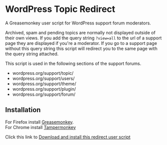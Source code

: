 # WordPress Topic Redirect

A Greasemonkey user script for WordPress support forum moderators.

Archived, spam and pending topics are normally not displayed outside of their own views. If you add the query string `?view=all` to the url of a support page they are displayed if you're a moderator. If you go to a support page without this query string this script will redirect you to the same page with the query string attached.

This script is used in the following sections of the support forums.

* wordpress.org/support/topic/
* wordpress.org/support/users/
* wordpress.org/support/theme/
* wordpress.org/support/plugin/
* wordpress.org/support/forum/

## Installation

For Firefox install [Greasemonkey](https://addons.mozilla.org/en-US/firefox/addon/greasemonkey/).  
For Chrome install [Tampermonkey](https://chrome.google.com/webstore/detail/tampermonkey/dhdgffkkebhmkfjojejmpbldmpobfkfo)

Click this link to [Download and install this redirect user script](https://github.com/keesiemeijer/wordpress-topic-redirect/raw/master/wp-topic-redirect.user.js)